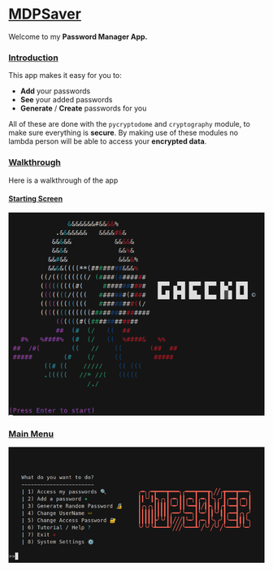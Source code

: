 # <ins> MDPSaver </ins>

Welcome to my **Password Manager App.** 


### <ins> Introduction </ins> 
This app makes it easy for you to:
* **Add** your passwords
* **See** your added passwords
* **Generate** / **Create** passwords for you

All of these are done with the `pycryptodome` and `cryptography` module, to make sure everything is **secure**. By making use of these modules no lambda person will be able to access your **encrypted data**. 

### <ins> Walkthrough </ins>
Here is a walkthrough of the app

#### <ins> Starting Screen </ins>
![Main Menu](.git_files/MainScreen.png?raw=true "Main Menu")

### <ins> Main Menu </ins>
![Main Menu](.git_files/MainMenu.png?raw=true "Main Menu")